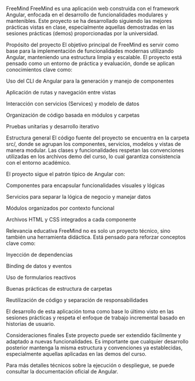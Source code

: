 FreeMind
FreeMind es una aplicación web construida con el framework Angular, enfocada en el desarrollo de funcionalidades modulares y mantenibles. Este proyecto se ha desarrollado siguiendo las mejores prácticas vistas en clase, especialmente aquellas demostradas en las sesiones prácticas (demos) proporcionadas por la universidad.

Propósito del proyecto
El objetivo principal de FreeMind es servir como base para la implementación de funcionalidades modernas utilizando Angular, manteniendo una estructura limpia y escalable. El proyecto está pensado como un entorno de práctica y evaluación, donde se aplican conocimientos clave como:

Uso del CLI de Angular para la generación y manejo de componentes

Aplicación de rutas y navegación entre vistas

Interacción con servicios (Services) y modelo de datos

Organización de código basada en módulos y carpetas

Pruebas unitarias y desarrollo iterativo

Estructura general
El código fuente del proyecto se encuentra en la carpeta src/, donde se agrupan los componentes, servicios, modelos y vistas de manera modular. Las clases y funcionalidades respetan las convenciones utilizadas en los archivos demo del curso, lo cual garantiza consistencia con el entorno académico.

El proyecto sigue el patrón típico de Angular con:

Componentes para encapsular funcionalidades visuales y lógicas

Servicios para separar la lógica de negocio y manejar datos

Módulos organizados por contexto funcional

Archivos HTML y CSS integrados a cada componente

Relevancia educativa
FreeMind no es solo un proyecto técnico, sino también una herramienta didáctica. Está pensado para reforzar conceptos clave como:

Inyección de dependencias

Binding de datos y eventos

Uso de formularios reactivos

Buenas prácticas de estructura de carpetas

Reutilización de código y separación de responsabilidades

El desarrollo de esta aplicación toma como base lo último visto en las sesiones prácticas y respeta el enfoque de trabajo incremental basado en historias de usuario.

Consideraciones finales
Este proyecto puede ser extendido fácilmente y adaptado a nuevas funcionalidades. Es importante que cualquier desarrollo posterior mantenga la misma estructura y convenciones ya establecidas, especialmente aquellas aplicadas en las demos del curso.

Para más detalles técnicos sobre la ejecución o despliegue, se puede consultar la documentación oficial de Angular.
